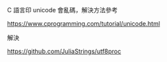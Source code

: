 
C 語言印 unicode 會亂碼，解決方法參考 

https://www.cprogramming.com/tutorial/unicode.html

解決

https://github.com/JuliaStrings/utf8proc
